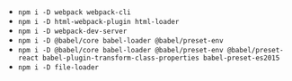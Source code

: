 ###

- `npm i -D webpack webpack-cli`
- `npm i -D html-webpack-plugin html-loader`
- `npm i -D webpack-dev-server`
- `npm i -D @babel/core babel-loader @babel/preset-env`
- `npm i -D @babel/core babel-loader @babel/preset-env @babel/preset-react babel-plugin-transform-class-properties babel-preset-es2015`
- `npm i -D file-loader`
